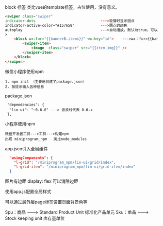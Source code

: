 block 标签 类比vue的template标签，占位使用，没有意义。



```html
<swiper class="swiper"
indicator-dots         						--->轮播时显示圆点
indicator-active-color="#157658"			--->圆点的颜色
autoplay									--->自动播放，默认为true，可以忽略不写
>
    <block wx:for="{{bannerB.items}}" wx:key="id">    --->wx：for={{bannerB.items}} 遍历
        <swiper-item>
            <image  class="swiper" src="{{item.img}}" />
        </swiper-item>
    </block>
</swiper>
```



微信小程序使用npm

```
1. npm init （主要是创建了package.json）
2. 按提示输入各种信息

```



package.json

```
 "dependencies": {
  "lin-ui": "~0.6.0" ---> 波浪线代表 0.6.x
 },
```



小程序使用npm

```
微信开发者工具--->工具--->构建npm
出现 miniprogram_npm   类比node_modules
```



app.json引入全局组件

```json
  "usingComponents": {
    "l-grid": "/miniprogram_npm/lin-ui/grid/index",
    "l-grid-item": "/miniprogram_npm/lin-ui/grid-item/index"
  }
```

图片有边距 
display: flex 可以消除边距


使用app.js配置全局样式

可以通过最外层page标签设置页面背景色等

Spu：商品  ---> Standard Product Unit 标准化产品单元
Sku：单品  ---> Stock keeping unit    库存量单位






